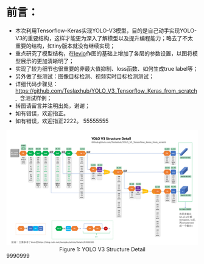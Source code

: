 # 前言：

+ 本次利用Tensorflow-Keras实现YOLO-V3模型，目的是自己动手实现YOLO-V3的重要结构，这样才能更为深入了解模型以及提升编程能力；略去了不太重要的结构，如tiny版本就没有继续实现；
+ 重点研究了模型结构，在[levio](https://blog.csdn.net/leviopku/article/details/82660381)作图的基础上增加了各层的参数设置，以图将模型展示的更加清晰明了；
+ 实现了较为细节也很重要的非最大值抑制、loss函数、如何生成true label等；
+ 另外做了些测试：图像目标检测、视频实时目标检测测试；
+ 详细代码步骤见：https://github.com/Teslaxhub/YOLO_V3_Tensorflow_Keras_from_scratch   含测试样例；
+ 转图请留言并注明出处，谢谢；
+ 如有错误，欢迎指正。
+ 如有错误，欢迎指正2222。
55555555
<img src="./readme_pic/YOLO_V3_Structure.png" style="width:900px;height:100;">
<caption><center> Figure 1: YOLO V3 Structure Detail </center></caption>
9990999
